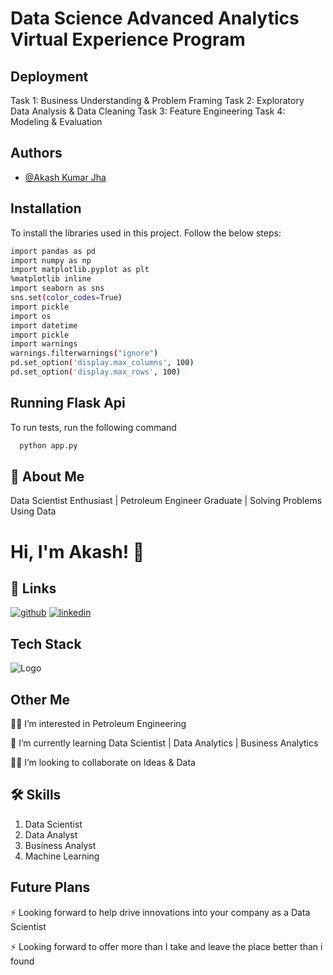 # **Data Science Advanced Analytics Virtual Experience Program**


## Deployment

Task 1: Business Understanding & Problem Framing
Task 2: Exploratory Data Analysis & Data Cleaning
Task 3: Feature Engineering
Task 4: Modeling & Evaluation

## Authors

- [@Akash Kumar Jha](https://github.com/Akash1070)
  
## Installation

To install the libraries used in this project. Follow the 
below steps:

```bash
import pandas as pd
import numpy as np
import matplotlib.pyplot as plt
%matplotlib inline
import seaborn as sns
sns.set(color_codes=True)
import pickle
import os 
import datetime
import pickle
import warnings
warnings.filterwarnings("ignore")
pd.set_option('display.max_columns', 100)
pd.set_option('display.max_rows', 100)

```
    
## Running Flask Api

To run tests, run the following command

```bash
  python app.py
```

## 🚀 About Me

Data Scientist Enthusiast | Petroleum Engineer Graduate | Solving Problems Using Data 


# Hi, I'm Akash! 👋


## 🔗 Links
[![github](https://img.shields.io/badge/github-000?style=for-the-badge&logo=ko-fi&logoColor=white)](https://github.com/Akash1070)
[![linkedin](https://img.shields.io/badge/linkedin-0A66C2?style=for-the-badge&logo=linkedin&logoColor=white)](https://www.linkedin.com/in/akashkumar107/)

## Tech Stack





![Logo](https://businesstoys.in/assets/programs/full-stack-data-science-professional-program/tools.png)
## Other Me
👩‍💻 I’m interested in Petroleum Engineering

🧠 I’m currently learning Data Scientist | Data Analytics | Business Analytics

👯‍♀️ I’m looking to collaborate on Ideas & Data




## 🛠 Skills
1. Data Scientist
2. Data Analyst
3. Business Analyst
4. Machine Learning 


## Future Plans 

⚡️ Looking forward to help drive innovations into your company as a Data Scientist

⚡️ Looking forward to offer more than I take and leave the place better than i found

